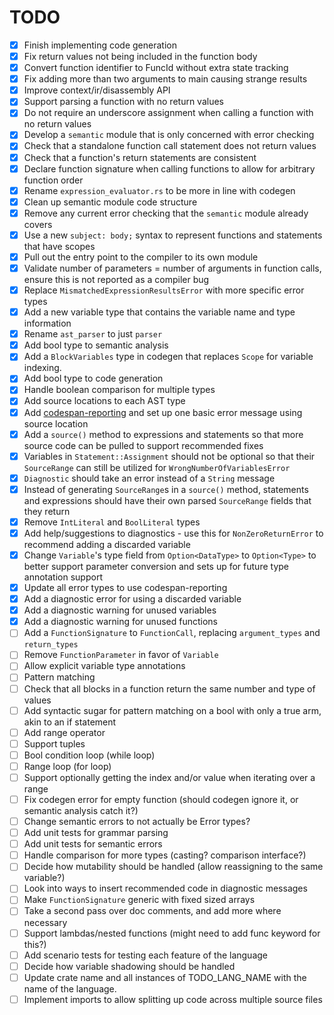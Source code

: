 # TODO

- [x]  Finish implementing code generation
- [x]  Fix return values not being included in the function body
- [x]  Convert function identifier to FuncId without extra state tracking
- [x]  Fix adding more than two arguments to main causing strange results
- [x]  Improve context/ir/disassembly API
- [x]  Support parsing a function with no return values
- [x]  Do not require an underscore assignment when calling a function with no return values
- [x]  Develop a `semantic` module that is only concerned with error checking
- [x]  Check that a standalone function call statement does not return values
- [x]  Check that a function's return statements are consistent
- [x]  Declare function signature when calling functions to allow for arbitrary function order
- [x]  Rename `expression_evaluator.rs` to be more in line with codegen
- [x]  Clean up semantic module code structure
- [x]  Remove any current error checking that the `semantic` module already covers
- [x]  Use a new `subject: body;` syntax to represent functions and statements that have scopes
- [x]  Pull out the entry point to the compiler to its own module
- [x]  Validate number of parameters = number of arguments in function calls, ensure this is not reported as a compiler bug
- [x]  Replace `MismatchedExpressionResultsError` with more specific error types
- [x]  Add a new variable type that contains the variable name and type information
- [x]  Rename `ast_parser` to just `parser`
- [x]  Add bool type to semantic analysis
- [x]  Add a `BlockVariables` type in codegen that replaces `Scope` for variable indexing.
- [x]  Add bool type to code generation
- [x]  Handle boolean comparison for multiple types
- [x]  Add source locations to each AST type
- [x]  Add [codespan-reporting](https://github.com/brendanzab/codespan) and set up one basic error message using source location
- [x]  Add a `source()` method to expressions and statements so that more source code can be pulled to support recommended fixes
- [x]  Variables in `Statement::Assignment` should not be optional so that their `SourceRange` can still be utilized for `WrongNumberOfVariablesError`
- [x]  `Diagnostic` should take an error instead of a `String` message
- [x]  Instead of generating `SourceRange`s in a `source()` method, statements and expressions should have their own parsed `SourceRange` fields that they return
- [x]  Remove `IntLiteral` and `BoolLiteral` types
- [x]  Add help/suggestions to diagnostics - use this for `NonZeroReturnError` to recommend adding a discarded variable
- [x]  Change `Variable`'s type field from `Option<DataType>` to `Option<Type>` to better support parameter conversion and sets up for future type annotation support
- [x]  Update all error types to use codespan-reporting
- [x]  Add a diagnostic error for using a discarded variable
- [x]  Add a diagnostic warning for unused variables
- [x]  Add a diagnostic warning for unused functions
- [ ]  Add a `FunctionSignature` to `FunctionCall`, replacing `argument_types` and `return_types`
- [ ]  Remove `FunctionParameter` in favor of `Variable`
- [ ]  Allow explicit variable type annotations
- [ ]  Pattern matching
- [ ]  Check that all blocks in a function return the same number and type of values
- [ ]  Add syntactic sugar for pattern matching on a bool with only a true arm, akin to an if statement
- [ ]  Add range operator
- [ ]  Support tuples
- [ ]  Bool condition loop (while loop)
- [ ]  Range loop (for loop)
- [ ]  Support optionally getting the index and/or value when iterating over a range
- [ ]  Fix codegen error for empty function (should codegen ignore it, or semantic analysis catch it?)
- [ ]  Change semantic errors to not actually be Error types?
- [ ]  Add unit tests for grammar parsing
- [ ]  Add unit tests for semantic errors
- [ ]  Handle comparison for more types (casting? comparison interface?)
- [ ]  Decide how mutability should be handled (allow reassigning to the same variable?)
- [ ]  Look into ways to insert recommended code in diagnostic messages
- [ ]  Make `FunctionSignature` generic with fixed sized arrays
- [ ]  Take a second pass over doc comments, and add more where necessary
- [ ]  Support lambdas/nested functions (might need to add func keyword for this?)
- [ ]  Add scenario tests for testing each feature of the language
- [ ]  Decide how variable shadowing should be handled
- [ ]  Update crate name and all instances of TODO_LANG_NAME with the name of the language.
- [ ]  Implement imports to allow splitting up code across multiple source files
